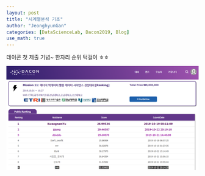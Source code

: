 ```yaml
---
layout: post
title: "시계열분석 기초"
author: "JeonghyunGan"
categories: [DataScienceLab, Dacon2019, Blog]
use_math: true
---
```


데이콘 첫 제출 기념~ 한자리 순위 턱걸이 ㅎㅎ

![submission](/assets/article_images/daconfirstsub.png)
